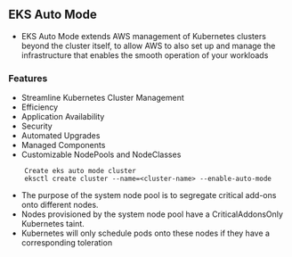 ## EKS Auto Mode
* EKS Auto Mode extends AWS management of Kubernetes clusters beyond the cluster itself, to allow AWS to also set up and manage the infrastructure that enables the smooth operation of your workloads

### Features
* Streamline Kubernetes Cluster Management
* Efficiency
* Application Availability
* Security
* Automated Upgrades
* Managed Components
* Customizable NodePools and NodeClasses

```
    Create eks auto mode cluster
    eksctl create cluster --name=<cluster-name> --enable-auto-mode
```

* The purpose of the system node pool is to segregate critical add-ons onto different nodes. 
* Nodes provisioned by the system node pool have a CriticalAddonsOnly Kubernetes taint. 
* Kubernetes will only schedule pods onto these nodes if they have a corresponding toleration













